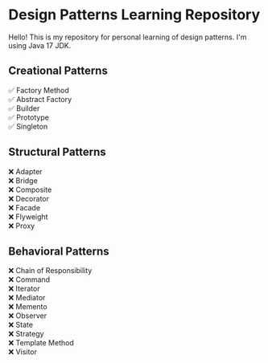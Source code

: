 # Design Patterns Learning Repository

Hello! This is my repository for personal learning of design patterns. I'm using Java 17 JDK.

## Creational Patterns
✅ Factory Method  
✅ Abstract Factory  
✅ Builder  
✅ Prototype  
✅ Singleton  

## Structural Patterns
❌ Adapter  
❌ Bridge  
❌ Composite  
❌ Decorator  
❌ Facade  
❌ Flyweight  
❌ Proxy  

## Behavioral Patterns
❌ Chain of Responsibility  
❌ Command  
❌ Iterator  
❌ Mediator  
❌ Memento  
❌ Observer  
❌ State  
❌ Strategy  
❌ Template Method  
❌ Visitor
